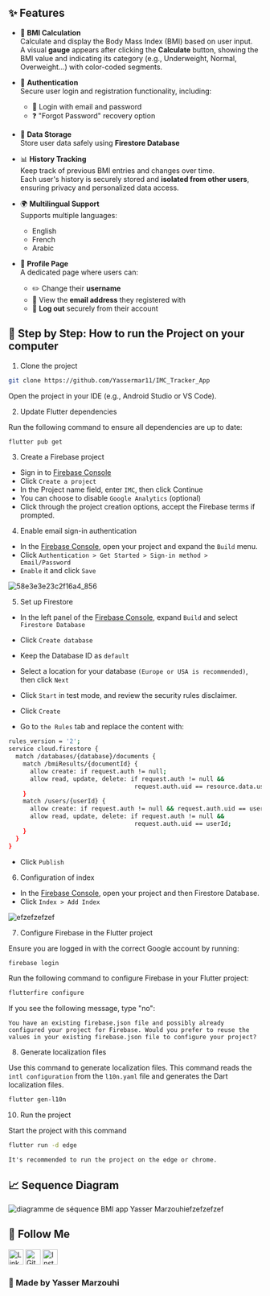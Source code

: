 ## ✨ Features

- 🧮 **BMI Calculation**  
  Calculate and display the Body Mass Index (BMI) based on user input.  
  A visual **gauge** appears after clicking the **Calculate** button, showing the BMI value and indicating its category (e.g., Underweight, Normal, Overweight...) with color-coded segments.

- 🔐 **Authentication**  
  Secure user login and registration functionality, including:
  - 🔑 Login with email and password  
  - ❓ "Forgot Password" recovery option

- 💾 **Data Storage**  
  Store user data safely using **Firestore Database**

- 📊 **History Tracking**  
  Keep track of previous BMI entries and changes over time.  
  Each user's history is securely stored and **isolated from other users**, ensuring privacy and personalized data access.

- 🌍 **Multilingual Support**  
  Supports multiple languages:
  - English  
  - French  
  - Arabic

- 👤 **Profile Page**  
  A dedicated page where users can:
  - ✏️ Change their **username**
  - 📧 View the **email address** they registered with
  - 🚪 **Log out** securely from their account


## 🚀 Step by Step: How to run the Project on your computer

1) Clone the project
```bash
git clone https://github.com/Yassermar11/IMC_Tracker_App
```
Open the project in your IDE (e.g., Android Studio or VS Code).

2) Update Flutter dependencies

Run the following command to ensure all dependencies are up to date:
```bash
flutter pub get
```

3) Create a Firebase project
 - Sign in to [Firebase Console](https://console.firebase.google.com/u/0/)
 - Click ```Create a project```
 - In the Project name field, enter ```IMC```, then click Continue
 - You can choose to disable ```Google Analytics``` (optional)
 - Click through the project creation options, accept the Firebase terms if prompted.

4) Enable email sign-in authentication
 - In the [Firebase Console](https://console.firebase.google.com/u/0/), open your project and expand the ```Build``` menu.
 - Click ```Authentication > Get Started > Sign-in method > Email/Password```
 - ```Enable``` it and click ```Save```

![58e3e3e23c2f16a4_856](https://github.com/user-attachments/assets/3acfc8f4-c92f-4fa6-b7c6-c1f2dbeb4d85)

5) Set up Firestore

 - In the left panel of the [Firebase Console](https://console.firebase.google.com/u/0/), expand ```Build``` and select ```Firestore Database```
 - Click ```Create database```
 - Keep the Database ID as ```default```
 - Select a location for your database ```(Europe or USA is recommended)```, then click ```Next```
 - Click ```Start``` in test mode, and review the security rules disclaimer.
 - Click ```Create```

 - Go to ```the Rules``` tab and replace the content with:
```bash
rules_version = '2';
service cloud.firestore {
  match /databases/{database}/documents {
    match /bmiResults/{documentId} {
      allow create: if request.auth != null;
      allow read, update, delete: if request.auth != null && 
                                   request.auth.uid == resource.data.userId;
    }
    match /users/{userId} {
      allow create: if request.auth != null && request.auth.uid == userId;
      allow read, update, delete: if request.auth != null && 
                                   request.auth.uid == userId;
    }
  }
}
```
 - Click ```Publish```
6) Configuration of index
 - In the [Firebase Console](https://console.firebase.google.com/u/0/), open your project and then Firestore Database.
 - Click ```Index > Add Index```

![efzefzefzef](https://github.com/user-attachments/assets/57e40be7-08d5-44d5-a12d-f6f3c7cfe342)

7) Configure Firebase in the Flutter project

Ensure you are logged in with the correct Google account by running:
```bash
firebase login
```
Run the following command to configure Firebase in your Flutter project:
```bash 
flutterfire configure
```

If you see the following message, type "no":

```You have an existing firebase.json file and possibly already configured your project for Firebase. Would you prefer to reuse the values in your existing firebase.json file to configure your project?```

8) Generate localization files

Use this command to generate localization files. 
This command reads the ```intl configuration``` from the ```l10n.yaml``` file and generates the Dart localization files.
```bash
flutter gen-l10n
```

10) Run the project

Start the project with this command
```bash
flutter run -d edge
```
```It's recommended to run the project on the edge or chrome.```

## 📈 Sequence Diagram

![diagramme de séquence BMI app Yasser Marzouhi![efzefzefzef](https://github.com/user-attachments/assets/f6579e0f-a9f0-4c0d-8bf5-833f27062d7c)
](https://github.com/user-attachments/assets/4a3c2022-a171-4e88-be49-34616bcd9e92)

## 📲 Follow Me

<a href="https://linkedin.com/in/yasser-marzouhi-590a23260"><img src="https://upload.wikimedia.org/wikipedia/commons/thumb/c/ca/LinkedIn_logo_initials.png/960px-LinkedIn_logo_initials.png" width="30" height="30" alt="LinkedIn"></a>
<a href="https://github.com/Yassermar11"><img src="https://upload.wikimedia.org/wikipedia/commons/9/91/Octicons-mark-github.svg" width="30" height="30" alt="GitHub"></a>
<a href="https://www.instagram.com/its_yasser_33/"><img src="https://upload.wikimedia.org/wikipedia/commons/thumb/9/95/Instagram_logo_2022.svg/1200px-Instagram_logo_2022.svg.png" width="30" height="30" alt="Instagram"></a>

### 📌 Made by Yasser Marzouhi

